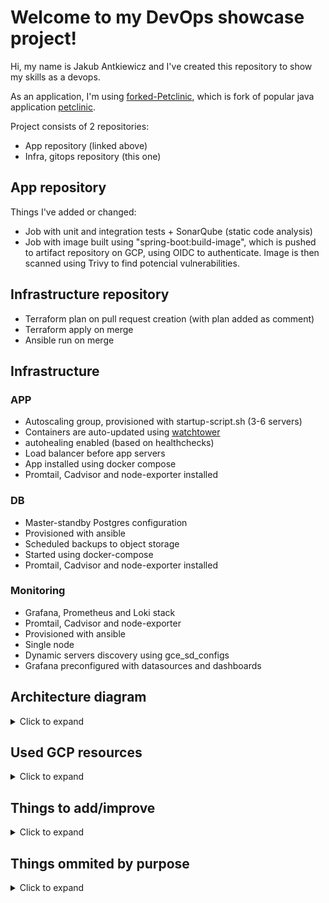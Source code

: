 # Welcome to my DevOps showcase project!

Hi, my name is Jakub Antkiewicz and I've created this repository to show my skills as a devops.

As an application, I'm using [forked-Petclinic](https://github.com/Jakub-A-DO/spring-petclinic-devops), which is fork of popular java application [petclinic](https://github.com/spring-projects/spring-petclinic).

Project consists of 2 repositories:

- App repository (linked above)
- Infra, gitops repository (this one)

## App repository

Things I've added or changed:

- Job with unit and integration tests + SonarQube (static code analysis)
- Job with image built using "spring-boot:build-image", which is pushed to artifact repository on GCP, using OIDC to authenticate. Image is then scanned using Trivy to find potencial vulnerabilities.

## Infrastructure repository

- Terraform plan on pull request creation (with plan added as comment)
- Terraform apply on merge
- Ansible run on merge

## Infrastructure

### APP

- Autoscaling group, provisioned with startup-script.sh (3-6 servers)
- Containers are auto-updated using [watchtower](https://github.com/containrrr/watchtower)
- autohealing enabled (based on healthchecks)
- Load balancer before app servers
- App installed using docker compose
- Promtail, Cadvisor and node-exporter installed

### DB

- Master-standby Postgres configuration
- Provisioned with ansible
- Scheduled backups to object storage
- Started using docker-compose
- Promtail, Cadvisor and node-exporter installed

### Monitoring

- Grafana, Prometheus and Loki stack
- Promtail, Cadvisor and node-exporter
- Provisioned with ansible
- Single node
- Dynamic servers discovery using gce_sd_configs
- Grafana preconfigured with datasources and dashboards

## Architecture diagram

<details>
<summary>Click to expand</summary>

### Simple arch diagram to show system design (details ommited, they are described in code)

![Arch](./pictures/arch-petclinic-standard.png)

</details>

## Used GCP resources

<details>
<summary>Click to expand</summary>

- Computer instances
- Computer firewall
- Compute region autoscaller
- instance template
- region compute instance group manager
- backend service
- health checks
- global address
- url map
- target http proxy
- global forwarding rules
- artifact registry
- service accounts
- storage bucket
- workloads

</details>

## Things to add/improve

<details>
<summary>Click to expand</summary>

TODO!

</details>

## Things ommited by purpose

<details>
<summary>Click to expand</summary>

TODO!

</details>
